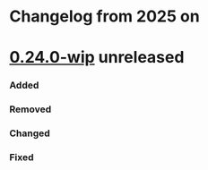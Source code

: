 # Changelog from 2025 on

[0.24.0-wip] unreleased
=======================

### Added

### Removed

### Changed

### Fixed

[0.24.0-wip]: https://github.com/andamira/devela/releases/tag/v0.23.0...HEAD
